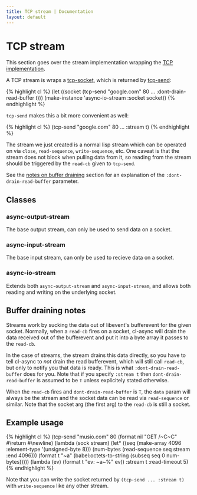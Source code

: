 ```yaml
---
title: TCP stream | Documentation
layout: default
---
```


TCP stream
==========
This section goes over the stream implementation wrapping the [TCP
implementation](/cl-async/tcp).

A TCP stream is wraps a [tcp-socket](/cl-async/tcp#socket), which is returned by
[tcp-send](/cl-async/tcp#tcp-send):

{% highlight cl %}
(let ((socket (tcp-send "google.com" 80 ... :dont-drain-read-buffer t)))
  (make-instance 'async-io-stream :socket socket))
{% endhighlight %}

`tcp-send` makes this a bit more convenient as well:

{% highlight cl %}
(tcp-send "google.com" 80 ... :stream t)
{% endhighlight %}

The stream we just created is a normal lisp stream which can be operated on via
`close`, `read-sequence`, `write-sequence`, etc. One caveat is that the stream
does not block when pulling data from it, so reading from the stream should be
triggered by the `read-cb` given to `tcp-send`.

See the [notes on buffer draining](#tcp-stream-notes) section for an explanation
of the `:dont-drain-read-buffer` parameter.

<a id="tcp-stream-classes"></a>
Classes
-------
<a id="async-output-stream"></a>
### async-output-stream
The base output stream, can only be used to send data on a socket.

<a id="async-input-stream"></a>
### async-input-stream
The base input stream, can only be used to recieve data on a socket.

<a id="async-io-stream"></a>
### async-io-stream
Extends both `async-output-stream` and `async-input-stream`, and allows both
reading and writing on the underlying socket.

<a id="tcp-stream-notes"></a>
Buffer draining notes
---------------------
Streams work by sucking the data out of libevent's bufferevent for the given
socket. Normally, when a `read-cb` fires on a socket, cl-async will drain the
data received out of the bufferevent and put it into a byte array it passes to
the `read-cb`.

In the case of streams, the stream drains this data directly, so you have to
tell cl-async to *not* drain the read bufferevent, which will still call
`read-cb`, but only to notify you that data is ready. This is what
`:dont-drain-read-buffer` does for you. Note that if you specify `:stream t`
then `dont-drain-read-buffer` is assumed to be `T` unless explicitely stated
otherwise.

When the `read-cb` fires and `dont-drain-read-buffer` is `T`, the `data` param
will always be the stream and the socket data can be read via `read-sequence` or
similar. Note that the socket arg (the first arg) to the `read-cb` is still a
socket.

<a id="tcp-stream-examples"></a>
Example usage
-------------
{% highlight cl %}
(tcp-send "musio.com" 80
  (format nil "GET /~C~C" #\return #\newline)
  (lambda (sock stream)
    (let* ((seq (make-array 4096 :element-type '(unsigned-byte 8)))
           (num-bytes (read-sequence seq stream :end 4096)))
      (format t "~a" (babel:octets-to-string (subseq seq 0 num-bytes)))))
  (lambda (ev) (format t "ev: ~a~%" ev))
  :stream t
  :read-timeout 5)
{% endhighlight %}

Note that you can write the socket returned by `(tcp-send ... :stream t)` with
`write-sequence` like any other stream.

